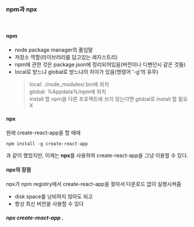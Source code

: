 ### npm과 npx

<br>

#### npm
- node package manager의 줄임말
- 저장소 역할(라이브러리를 담고있는 레지스트리)
- npm에 관한 것은 package.json에 정리되어있음(버전이나 디펜던시 같은 것들)
- local로 받느냐 global로 받느냐의 차이가 있음(명령어 '-g'의 유무)
    > local: ./node_modules/.bin에 위치<br>
    > global: %Appdata%/npm에 위치<br>
    > install 할 npm을 다른 프로젝트에 쓰지 않는다면 global로 install 할 필요 X

#### npx

원래 create-react-app을 할 때에
```
npm install -g create-react-app
```
과 같이 했었지만, 이제는 **npx**를 사용하여 create-react-app을 그냥 이용할 수 있다.

#### npx의 장점
npx가 npm registry에서 create-react-app을 찾아서 다운로드 없이 실행시켜줌
- disk space를 낭비하지 않아도 되고
- 항상 최신 버전을 사용할 수 있다


##### npx create-react-app .